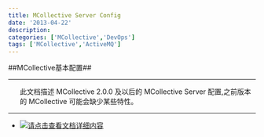 ```yaml
---
title: MCollective Server Config
date: '2013-04-22'
description:
categories: ['MCollective','DevOps']
tags: ['MCollective','ActiveMQ']
---
```

##MCollective基本配置##

***

<div>
    <ul>
        <p>此文档描述 MCollective 2.0.0 及以后的 MCollective Server 配置,之前版本的 MCollective 可能会缺少某些特性。</p>
    </ul>
    <hr>
    <ul>
        <li><a href="{{urls.media}}/pdf/mcollective-config.pdf"}}"><img src="{{urls.media}}/pdf/attach.png">请点击查看文档详细内容
        </a></li>
    </ul>
</div>
